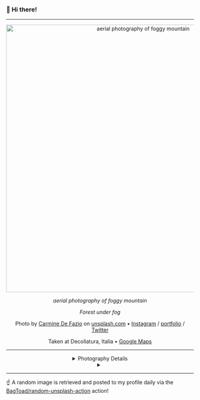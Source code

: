 ### 👋 Hi there!

----
<div align="center">
  <img width="720" src="https://images.unsplash.com/photo-1440688807730-73e4e2169fb8?crop=entropy&cs=tinysrgb&fit=max&fm=jpg&ixid=M3w1NTI0NDl8MHwxfHJhbmRvbXx8fHx8fHx8fDE3MDYwNzM4OTF8&ixlib=rb-4.0.3&q=80&w=1080" alt="aerial photography of foggy mountain">
  
  <em>aerial photography of foggy mountain</em>
  
  <em>Forest under fog</em>

  Photo by [Carmine De Fazio](https://instagram.com/carminu/) on [unsplash.com](https://unsplash.com/) • [Instagram](https://instagram.com/carminu) / [portfolio](https://instagram.com/carminu/) / [Twitter](https://twitter.com/Carmins)
  
  Taken at Decollatura, Italia • [Google Maps](https://www.google.com/maps/search/?api=1&query=39.0473446,16.3561491)
  
  ---
  
<details>
<summary>Photography Details</summary>
  
Camera Model: null • Exposure Time: null • Aperture: null • Focal Length: null • ISO: null • Location: Decollatura, Italia (Italia) • Coordinates: Latitude 39.0473446, Longitude 16.3561491

</details>

<details>
  <summary></summary>
</details>

</div>

----

☝️ A random image is retrieved and posted to my profile daily via the [BagToad/random-unsplash-action](https://github.com/BagToad/random-unsplash-action) action!
